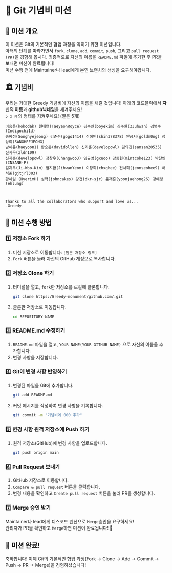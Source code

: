 # 🎯 Git 기념비 미션

## 📌 미션 개요

이 미션은 Git의 기본적인 협업 과정을 익히기 위한 미션입니다.<br/>아래의 단계를 따라가면서 `fork`, `clone`, `add`, `commit`, `push`, 그리고 `pull request (PR)`을 경험해 봅시다. 최종적으로 자신의 이름을 `README.md` 파일에 추가한 후 PR을 보내면 미션이 완료됩니다!<br/>
미션 수행 전에 Maintainer나 lead에게 본인 브랜치의 생성을 요구해야합니다.

## 🏛 기념비

우리는 거대한 Greedy 기념비에 자신의 이름을 새길 것입니다! 아래의 코드블럭에서 **자신의 이름**과 **github닉네임**을 새겨주세요!<br/>
`5 x N` 의 형태를 지켜주세요! (열은 5개)

```
이승용(kokodak) 원태연(TaeyeonRoyce) 김수민(boyekim) 김주환(3Juhwan) 김범수(Indigochi1d)
송혜정(Songhyejeong) 김준수(gogo1414) 신혜빈(shin378378) 안금서(goldm0ng) 정상희(SANGHEEJEONG)
남해윤(haeyoon1) 황승준(davidolleh) 신지훈(developowl) 김의진(sansan20535) 신지우(zldn109)
신지훈(developowl) 정창우(ChangwooJ) 임규영(gxuoo) 강동현(mintcoke123) 박찬빈(INSANE-P)
김지우(Ji-Woo-Kim) 염지환(JihwanYeom) 이창희(chxghee) 전서희(jeonseohee9) 허석준(gjtjrl303) 
황혜림 (HyerimH) 심혁(johncakes) 강건(dkr-sjr) 윤재홍(yoonjaehong26) 강예령(ehlung)



Thanks to all the collaborators who support and love us...
-Greedy-
```

## 🚀 미션 수행 방법

### 1️⃣ 저장소 Fork 하기

1. 미션 저장소로 이동합니다: `[원본 저장소 링크]`
2. `Fork` 버튼을 눌러 자신의 GitHub 계정으로 복사합니다.

### 2️⃣ 저장소 Clone 하기

1. 터미널을 열고, `fork`한 저장소를 로컬에 클론합니다.
   ```sh
   git clone https:/Greedy-monument/github.com/.git
   ```
2. 클론한 저장소로 이동합니다.
   ```sh
   cd REPOSITORY-NAME
   ```

### 3️⃣ README.md 수정하기

1. `README.md` 파일을 열고, `YOUR NAME(YOUR GITHUB NAME)` 으로 자신의 이름울 추가합니다.
2. 변경 사항을 저장합니다.

### 4️⃣ Git에 변경 사항 반영하기

1. 변경된 파일을 Git에 추가합니다.
   ```sh
   git add README.md
   ```
2. 커밋 메시지를 작성하여 변경 사항을 기록합니다.
   ```sh
   git commit -m "기념비에 000 추가"
   ```

### 5️⃣ 변경 사항 원격 저장소에 Push 하기

1. 원격 저장소(GitHub)에 변경 사항을 업로드합니다.
   ```sh
   git push origin main
   ```

### 6️⃣ Pull Request 보내기

1. GitHub 저장소로 이동합니다.
2. `Compare & pull request` 버튼을 클릭합니다.
3. 변경 내용을 확인하고 `Create pull request` 버튼을 눌러 PR을 생성합니다.

### 7️⃣ Merge 승인 받기

Maintainer나 lead에게 디스코드 멘션으로 `Merge`승인을 요구하세요!<br/>
관리자가 PR을 확인하고 `Merge`하면 미션이 완료됩니다! 🎉

## 🎉 미션 완료!

축하합니다! 이제 Git의 기본적인 협업 과정(Fork → Clone → Add → Commit → Push → PR → Merge)을 경험하셨습니다!
